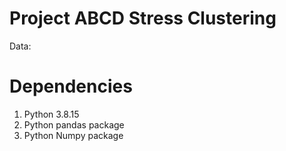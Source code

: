 # Project ABCD Stress Clustering


Data:


# Dependencies
1. Python 3.8.15
2. Python pandas package
3. Python Numpy package